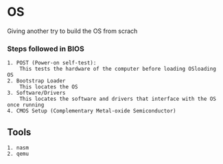 # OS

Giving another try to build the OS from scrach

### Steps followed in BIOS

	1. POST (Power-on self-test):
		This tests the hardware of the computer before loading OSloading OS
	2. Bootstrap Loader
		This locates the OS
	3. Software/Drivers
		This locates the software and drivers that interface with the OS once running
	4. CMOS Setup (Complementary Metal-oxide Semiconductor)

## Tools

	1. nasm
	2. qemu
